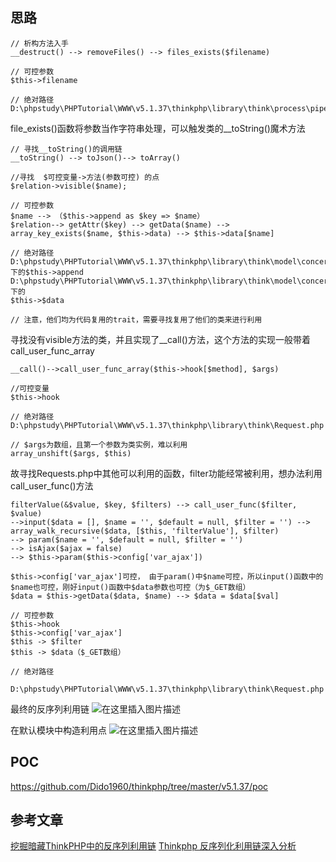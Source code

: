 ## 思路
```
// 析构方法入手
__destruct() --> removeFiles() --> files_exists($filename)

// 可控参数
$this->filename

// 绝对路径
D:\phpstudy\PHPTutorial\WWW\v5.1.37\thinkphp\library\think\process\pipes\Windows.php
```

file_exists()函数将参数当作字符串处理，可以触发类的__toString()魔术方法
```
// 寻找__toString()的调用链
__toString() --> toJson()--> toArray()

//寻找  $可控变量->方法(参数可控) 的点
$relation->visible($name);
 
// 可控参数
$name --> （$this->append as $key => $name）
$relation--> getAttr($key) --> getData($name) --> array_key_exists($name, $this->data) --> $this->data[$name]
 
// 绝对路径
D:\phpstudy\PHPTutorial\WWW\v5.1.37\thinkphp\library\think\model\concern\Conversion.php
下的$this->append 
D:\phpstudy\PHPTutorial\WWW\v5.1.37\thinkphp\library\think\model\concern\Attribute.php
下的
$this->$data

// 注意，他们均为代码复用的trait，需要寻找复用了他们的类来进行利用
```

寻找没有visible方法的类，并且实现了__call()方法，这个方法的实现一般带着call_user_func_array

```
__call()-->call_user_func_array($this->hook[$method], $args)
 
//可控变量
$this->hook

// 绝对路径
D:\phpstudy\PHPTutorial\WWW\v5.1.37\thinkphp\library\think\Request.php

// $args为数组，且第一个参数为类实例，难以利用
array_unshift($args, $this)
```

故寻找Requests.php中其他可以利用的函数，filter功能经常被利用，想办法利用call_user_func()方法

```
filterValue(&$value, $key, $filters) --> call_user_func($filter, $value)
-->input($data = [], $name = '', $default = null, $filter = '') --> array_walk_recursive($data, [$this, 'filterValue'], $filter)  
--> param($name = '', $default = null, $filter = '') 
--> isAjax($ajax = false) 
--> $this->param($this->config['var_ajax'])
 
$this->config['var_ajax']可控， 由于param()中$name可控，所以input()函数中的$name也可控，刚好input()函数中$data参数也可控（为$_GET数组）
$data = $this->getData($data, $name) --> $data = $data[$val]
 
// 可控参数
$this->hook
$this->config['var_ajax']
$this -> $filter
$this -> $data（$_GET数组）
 
// 绝对路径
 D:\phpstudy\PHPTutorial\WWW\v5.1.37\thinkphp\library\think\Request.php
```

最终的反序列利用链
![在这里插入图片描述](https://img-blog.csdnimg.cn/2019092514002435.png?x-oss-process=image/watermark,type_ZmFuZ3poZW5naGVpdGk,shadow_10,text_aHR0cHM6Ly9ibG9nLmNzZG4ubmV0L3FxXzQxODA5ODk2,size_16,color_FFFFFF,t_70)

在默认模块中构造利用点
![在这里插入图片描述](https://img-blog.csdnimg.cn/20190925143232558.png?x-oss-process=image/watermark,type_ZmFuZ3poZW5naGVpdGk,shadow_10,text_aHR0cHM6Ly9ibG9nLmNzZG4ubmV0L3FxXzQxODA5ODk2,size_16,color_FFFFFF,t_70)

## POC
https://github.com/Dido1960/thinkphp/tree/master/v5.1.37/poc

## 参考文章
[挖掘暗藏ThinkPHP中的反序列利用链](https://blog.riskivy.com/%E6%8C%96%E6%8E%98%E6%9A%97%E8%97%8Fthinkphp%E4%B8%AD%E7%9A%84%E5%8F%8D%E5%BA%8F%E5%88%97%E5%88%A9%E7%94%A8%E9%93%BE/)
[Thinkphp 反序列化利用链深入分析](https://paper.seebug.org/1040/)
